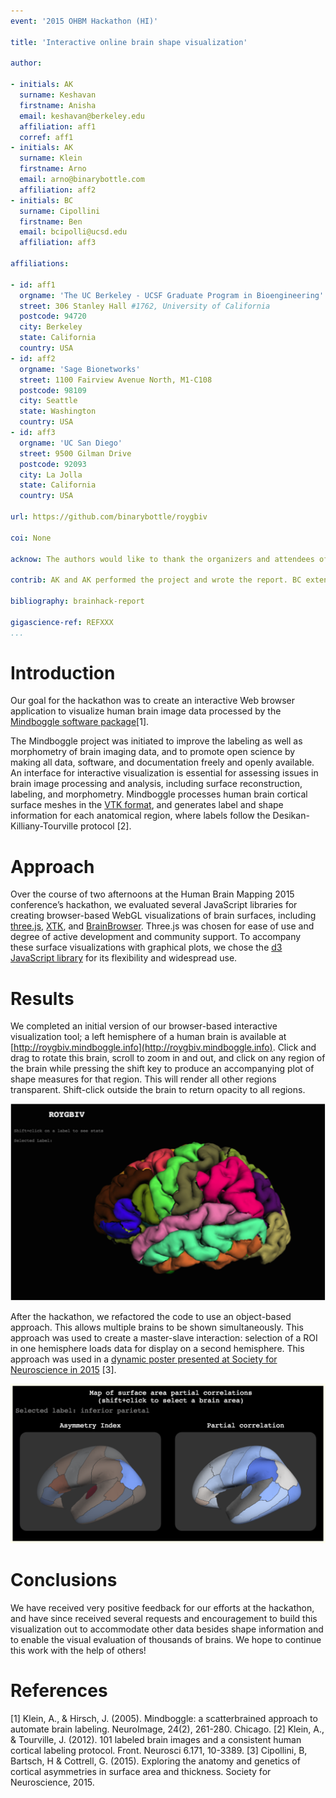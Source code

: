 ```yaml
---
event: '2015 OHBM Hackathon (HI)'

title: 'Interactive online brain shape visualization'

author:

- initials: AK
  surname: Keshavan
  firstname: Anisha
  email: keshavan@berkeley.edu
  affiliation: aff1
  corref: aff1
- initials: AK
  surname: Klein
  firstname: Arno
  email: arno@binarybottle.com
  affiliation: aff2
- initials: BC
  surname: Cipollini
  firstname: Ben
  email: bcipolli@ucsd.edu
  affiliation: aff3

affiliations:

- id: aff1
  orgname: 'The UC Berkeley - UCSF Graduate Program in Bioengineering'
  street: 306 Stanley Hall #1762, University of California
  postcode: 94720
  city: Berkeley
  state: California
  country: USA
- id: aff2
  orgname: 'Sage Bionetworks'
  street: 1100 Fairview Avenue North, M1-C108
  postcode: 98109
  city: Seattle
  state: Washington
  country: USA
- id: aff3
  orgname: 'UC San Diego'
  street: 9500 Gilman Drive
  postcode: 92093
  city: La Jolla
  state: California
  country: USA

url: https://github.com/binarybottle/roygbiv

coi: None

acknow: The authors would like to thank the organizers and attendees of the 2015 OHBM Hackathon. This project is supported in part by a grant from the NSF (award 1429999).

contrib: AK and AK performed the project and wrote the report. BC extended this work and is actively maintaining ROYGBIV.

bibliography: brainhack-report

gigascience-ref: REFXXX
...
```


# Introduction
Our goal for the hackathon was to create an interactive Web browser application to visualize human brain image data processed by the [Mindboggle software package](url{http://mindboggle.info/)[1].

The Mindboggle project was initiated to improve the labeling as well as morphometry of brain imaging data, and to promote open science by making all data, software, and documentation freely and openly available. An interface for interactive visualization is essential for assessing issues in brain image processing and analysis, including surface reconstruction, labeling, and morphometry. Mindboggle processes human brain cortical surface meshes in the [VTK format](http://www.vtk.org/), and generates label and shape information for each anatomical region, where labels follow the Desikan-Killiany-Tourville protocol [2].

# Approach
Over the course of two afternoons at the Human Brain Mapping 2015 conference’s hackathon, we evaluated several JavaScript libraries for creating browser-based WebGL visualizations of brain surfaces, including [three.js](http://threejs.org/), [XTK](https://github.com/xtk/X\#readme), and [BrainBrowser](https://brainbrowser.cbrain.mcgill.ca/). Three.js was chosen for ease of use and degree of active development and community support. To accompany these surface visualizations with graphical plots, we chose the [d3 JavaScript library](http://d3js.org/) for its flexibility and widespread use.

# Results
We completed an initial version of our browser-based interactive visualization tool; a left hemisphere of a human brain is available at [http://roygbiv.mindboggle.info](http://roygbiv.mindboggle.info). Click and drag to rotate this brain, scroll to zoom in and out, and click on any region of the brain while pressing the shift key to produce an accompanying plot of shape measures for that region. This will render all other regions transparent. Shift-click outside the brain to return opacity to all regions.

![Example visualization](https://github.com/Brainhack-Proceedings-2015/Keshavan_HBM_BrainShapeVis/blob/master/roygbiv.png "Example visualization")


After the hackathon, we refactored the code to use an object-based approach. This allows multiple brains to be shown simultaneously. This approach was used to create a master-slave interaction: selection of a ROI in one hemisphere loads data for display on a second hemisphere. This approach was used in a [dynamic poster presented at Society for Neuroscience in 2015](http://cseweb.ucsd.edu/~bcipolli/docs/posters/SfN2015/) [3].


![Dynamic poster visualization](https://raw.githubusercontent.com/Brainhack-Proceedings-2015/Keshavan_HBM_BrainShapeVis/master/roygbiv-master-slave.png "Example master/slave visualization")


# Conclusions

We have received very positive feedback for our efforts at the hackathon, and have since received several requests and encouragement to build this visualization out to accommodate other data besides shape information and to enable the visual evaluation of thousands of brains. We hope to continue this work with the help of others!


# References
[1] Klein, A., & Hirsch, J. (2005). Mindboggle: a scatterbrained approach to automate brain labeling. NeuroImage, 24(2), 261-280.
Chicago.
[2] Klein, A., & Tourville, J. (2012). 101 labeled brain images and a consistent human cortical labeling protocol. Front. Neurosci 6.171, 10-3389.
[3] Cipollini, B, Bartsch, H & Cottrell, G. (2015). Exploring the anatomy and genetics of cortical asymmetries in surface area and thickness. Society for Neuroscience, 2015.
